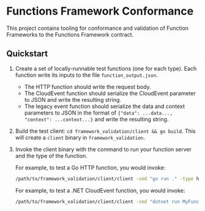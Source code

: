 # Functions Framework Conformance

This project contains tooling for conformance and validation of Function Frameworks to the Functions
Framework contract.

## Quickstart

1. Create a set of locally-runnable test functions (one for each type). Each
   function write its inputs to the file `function_output.json`.

   - The HTTP function should write the request body.
   - The CloudEvent function should serialize the CloudEvent parameter to JSON
     and write the resulting string.
   - The legacy event function should serialize the data and context parameters
     to JSON in the format of `{"data": ...data..., "context": ...context...}`
     and write the resulting string.

1. Build the test client: `cd framework_validation/client && go build`. This
   will create a `client` binary in `framework_validation`.

1. Invoke the client binary with the command to run your function server and the
   type of the function.

   For example, to test a Go HTTP function, you would invoke:

   ```sh
   /path/to/framework_validation/client/client -cmd "go run ." -type http
   ```

   For example, to test a .NET CloudEvent function, you would invoke:

   ```sh
   /path/to/framework_validation/client/client -cmd "dotnet run MyFunction" -type cloudevent
   ```
